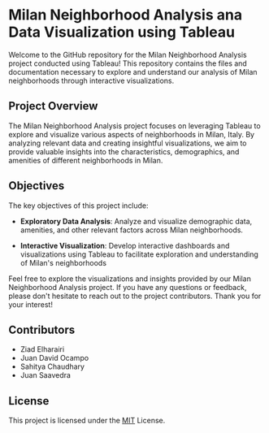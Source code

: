 # Milan Neighborhood Analysis ana Data Visualization using Tableau

Welcome to the GitHub repository for the Milan Neighborhood Analysis project conducted using Tableau! This repository contains the files and documentation necessary to explore and understand our analysis of Milan neighborhoods through interactive visualizations.

## Project Overview

The Milan Neighborhood Analysis project focuses on leveraging Tableau to explore and visualize various aspects of neighborhoods in Milan, Italy. By analyzing relevant data and creating insightful visualizations, we aim to provide valuable insights into the characteristics, demographics, and amenities of different neighborhoods in Milan.

## Objectives

The key objectives of this project include:

- **Exploratory Data Analysis**: Analyze and visualize demographic data, amenities, and other relevant factors across Milan neighborhoods.
    
- **Interactive Visualization**: Develop interactive dashboards and visualizations using Tableau to facilitate exploration and understanding of Milan's neighborhoods


Feel free to explore the visualizations and insights provided by our Milan Neighborhood Analysis project. If you have any questions or feedback, please don't hesitate to reach out to the project contributors. Thank you for your interest!

## Contributors
- Ziad Elharairi
- Juan David Ocampo
- Sahitya Chaudhary
- Juan Saavedra

## License
This project is licensed under the [MIT](https://choosealicense.com/licenses/mit/) License.
